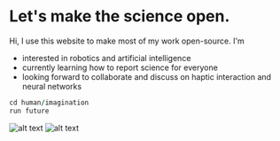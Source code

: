 # Let's make the science open.

Hi, I use this website to make most of my work open-source. I'm
- interested in robotics and artificial intelligence
- currently learning how to report science for everyone
- looking forward to collaborate and discuss on haptic interaction and neural networks
```ruby
cd human/imagination
run future
```

<!-- 
![alt text](https://github-readme-stats.vercel.app/api/top-langs/?username=batuhantoker)
![alt text](https://github-readme-stats.vercel.app/api/top-langs/?username=batuhantoker)
![alt text](https://github-readme-streak-stats.herokuapp.com/?user=batuhantoker)
![alt text](https://github-profile-trophy.vercel.app/?username=batuhantoker) 
![alt text](https://github-readme-stats.vercel.app/api?username=batuhantoker)
![alt text](https://github-profile-summary-cards.vercel.app/api/cards/profile-details?username=batuhantoker&theme=vue)
--->
![alt text](https://github-profile-trophy.vercel.app/?username=batuhantoker) 
![alt text](https://visitor-badge.glitch.me/badge?page_id=batuhantoker)
<!---
tokerbatuhan/tokerbatuhan is a ✨ special ✨ repository because its `README.md` (this file) appears on your GitHub profile.
You can click the Preview link to take a look at your changes.
--->
